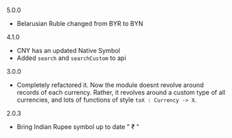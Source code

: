 5.0.0
- Belarusian Ruble changed from BYR to BYN

4.1.0

- CNY has an updated Native Symbol
- Added `search` and `searchCustom` to api

3.0.0
- Completely refactored it. Now the module doesnt revolve around records of each currency. Rather, it revolves around a custom type of all currencies, and lots of functions of style `toX : Currency -> X`.

2.0.3 
- Bring Indian Rupee symbol up to date " ₹ "